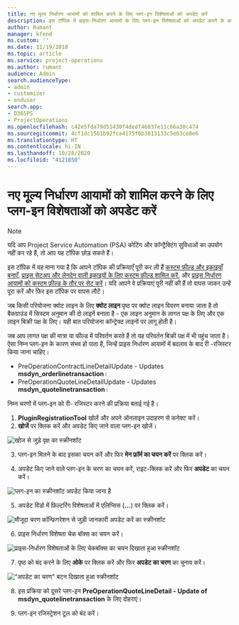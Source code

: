 ```yaml
---
title: नए मूल्य निर्धारण आयामों को शामिल करने के लिए प्लग-इन विशेषताओं को अपडेट करें
description: इस टॉपिक में प्राइस-निर्धारण आयामों के लिए प्लग-इन विशेषताओं को अपडेट करने के बारे में जानकारी प्रदान की गयी है।
author: Rumant
manager: kfend
ms.custom: ''
ms.date: 11/19/2018
ms.topic: article
ms.service: project-operations
ms.author: rumant
audience: Admin
search.audienceType:
- admin
- customizer
- enduser
search.app:
- D365PS
- ProjectOperations
ms.openlocfilehash: c42e5fda79d51430f4dedf46037e11c86a38c474
ms.sourcegitcommit: 4cf1dc1561b92fca4175f0b3813133c5e63ce8e6
ms.translationtype: HT
ms.contentlocale: hi-IN
ms.lasthandoff: 10/28/2020
ms.locfileid: "4121850"
---
```

# <a name="update-plug-in-attributes-to-include-new-pricing-dimensions"></a>नए मूल्य निर्धारण आयामों को शामिल करने के लिए प्लग-इन विशेषताओं को अपडेट करें

> [!NOTE]
> यदि आप Project Service Automation (PSA) कोटिंग और कॉन्ट्रैक्टिंग सुविधाओं का उपयोग नहीं कर रहे हैं, तो आप यह टॉपिक छोड़ सकते हैं।

इस टॉपिक में यह माना गया है कि आपने टॉपिक की प्रक्रियाएँ पूरी कर ली हैं [कस्टम फील्ड और इकाइयाँ बनाएँ](create-custom-fields-entities.md), [प्राइस सेटअप और लेनदेन वाली इकाइयों के लिए कस्टम फ़ील्ड शामिल करें](field-references.md), और [प्राइस निर्धारण आयामों को कस्टम फ़ील्ड के तौर पर सेट करें](set-up-pricing-dimensions.md)। यदि आपने वे प्रक्रियाएं पूरी नहीं की हैं तो वापस जाकर उन्हें पूरा करें और फिर इस टॉपिक पर वापस लौटें।

जब किसी परियोजना क्वोट लाइन के लिए **क्वोट लाइन** पृष्ठ पर क्वोट लाइन विवरण बनाया जाता है तो बैकग्राउंड में सिस्टम अनुमान की दो लाइनें बनाता है - एक लाइन अनुमान के लागत पक्ष के लिए और एक लाइन बिक्री पक्ष के लिए। यही बात परियोजना कॉन्ट्रेक्ट लाइनों पर लागू होती है।

जब आप लागत पक्ष की मात्रा या फील्ड में परिवर्तन करते हैं तो यह परिवर्तन बिक्री पक्ष में भी पहुंच जाता है। ऐसा निम्न प्लग-इन के कारण संभव हो पाता है, जिन्हें प्राइस निर्धारण आयामों में बदलाव के बाद री -रजिस्टर किया जाना चाहिए।

- PreOperationContractLineDetailUpdate - Updates **msdyn_orderlinetransaction**।
- PreOperationQuoteLineDetailUpdate - Updates **msdyn_quotelinetransaction**।

निम्न चरणों में प्लग-इन को री- रजिस्टर करने की प्रक्रिया बताई गई है।

1. **PluginRegistrationTool** खोलें और अपने ऑनलाइन उदाहरण से कनेक्ट करें।
2. **खोजें** पर क्लिक करें और अपडेट किए जाने वाला प्लग-इन खोजें।

 ![खोज से जुड़े वृक्ष का स्क्रीनशॉट](media/PRT-1.png)

3. प्लग-इन मिलने के बाद इसका चयन करें और फिर **मेन फ़ॉर्म का चयन करें** पर क्लिक करें।

4. अपडेट किए जाने वाले प्लग-इन के चरण का चयन करें, राइट-क्लिक करें और फिर **अपडेट** का चयन करें।

 ![प्लग-इन का स्क्रीनशॉट अपडेट किया जाना है](media/PRT-2.png)
 
5. अपडेट विंडो में फ़िल्टरिंग विशेषताओं में एलिप्सिस (**...**) पर क्लिक करें।

 ![मौजूदा चरण कॉन्फ़िगरेशन से जुड़ी जानकारी अपडेट करें का स्क्रीनशॉट](media/PRT-3.png)
 
6. प्राइस निर्धारण विशेषता चेक बॉक्स का चयन करें।

 ![प्राइस-निर्धारण विशेषताओं के लिए चेकबॉक्स का चयन दिखाता हुआ स्क्रीनशॉट](media/PRT-4.png)

7. पृष्ठ को बंद करने के लिए **ओके** पर क्लिक करें और फिर **अपडेट का चरण** का चुनाव करें।

 ![“अपडेट का चरण" बटन दिखाता हुआ स्क्रीनशॉट](media/PRT-5.png)
 
8. इस प्रक्रिया को दूसरे प्लग-इन  **PreOperationQuoteLineDetail - Update of msdyn_quotelinetransaction** के लिए दोहराएं।

9. प्लग-इन रजिस्ट्रेशन टूल को बंद करें।

